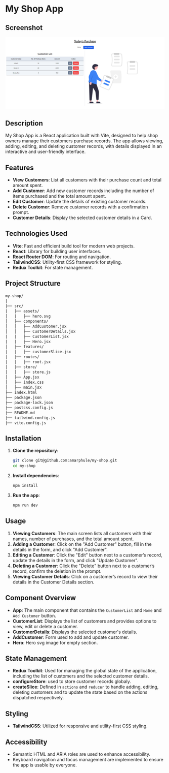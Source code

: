 # My Shop App

## Screenshot

![Main interface](images/my-shop-screenShot.png)

## Description

My Shop App is a React application built with Vite, designed to help shop owners manage their customers purchase records. The app allows viewing, adding, editing, and deleting customer records, with details displayed in an interactive and user-friendly interface.

## Features

- **View Customers**: List all customers with their purchase count and total amount spent.
- **Add Customer**: Add new customer records including the number of items purchased and the total amount spent.
- **Edit Customer**: Update the details of existing customer records.
- **Delete Customer**: Remove customer records with a confirmation prompt.
- **Customer Details**: Display the selected customer details in a Card.

## Technologies Used

- **Vite**: Fast and efficient build tool for modern web projects.
- **React**: Library for building user interfaces.
- **React Router DOM**: For routing and navigation.
- **TailwindCSS**: Utility-first CSS framework for styling.
- **Redux Toolkit**: For state management.

## Project Structure

```
my-shop/
|
├── src/
|   ├── assets/
│   |   ├── hero.svg
│   ├── components/
│   │   ├── AddCustomer.jsx
│   │   ├── CustomerDetails.jsx
|   |   ├── CustomerList.jsx
|   |   ├── Hero.jsx
│   ├── features/
│   │   ├── customerSlice.jsx
│   ├── routes/
│   │   ├── root.jsx
│   ├── store/
│   │   ├── store.js
│   ├── App.jsx
│   ├── index.css
│   ├── main.jsx
├── index.html
├── package.json
├── package-lock.json
├── postcss.config.js
├── README.md
├── tailwind.config.js
├── vite.config.js
```

## Installation

1. **Clone the repository**:

   ```sh
   git clone git@github.com:amarphule/my-shop.git
   cd my-shop
   ```

2. **Install dependencies**:

   ```sh
   npm install
   ```

3. **Run the app**:
   ```sh
   npm run dev
   ```

## Usage

1. **Viewing Customers**: The main screen lists all customers with their names, number of purchases, and the total amount spent.
2. **Adding a Customer**: Click on the "Add Customer" button, fill in the details in the form, and click "Add Customer".
3. **Editing a Customer**: Click the "Edit" button next to a customer’s record, update the details in the form, and click "Update Customer".
4. **Deleting a Customer**: Click the "Delete" button next to a customer’s record, confirm the deletion in the prompt.
5. **Viewing Customer Details**: Click on a customer’s record to view their details in the Customer Details section.

## Component Overview

- **App**: The main component that contains the `CustomerList` and `Home` and `Add Customer` button.
- **CustomerList**: Displays the list of customers and provides options to view, edit or delete a customer.
- **CustomerDetails**: Displays the selected customer's details.
- **AddCustomer**: Form used to add and update customer.
- **Hero**: Hero svg image for empty section.

## State Management

- **Redux Toolkit**: Used for managing the global state of the application, including the list of customers and the selected customer details.
- **configureStore**: used to store customer records globaly.
- **createSlice**: Defined in `actions` and `reducer` to handle adding, editing, deleting customers and to update the state based on the actions dispatched respectively.

## Styling

- **TailwindCSS**: Utilized for responsive and utility-first CSS styling.

## Accessibility

- Semantic HTML and ARIA roles are used to enhance accessibility.
- Keyboard navigation and focus management are implemented to ensure the app is usable by everyone.
